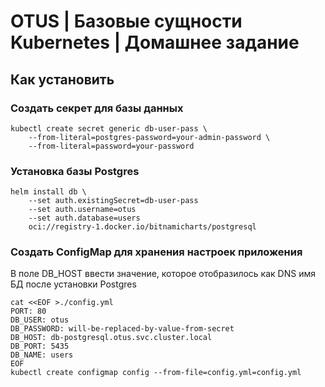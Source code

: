 # OTUS | Базовые сущности Kubernetes | Домашнее задание
## Как установить
### Создать секрет для базы данных
```
kubectl create secret generic db-user-pass \
    --from-literal=postgres-password=your-admin-password \
    --from-literal=password=your-password
```
### Установка базы Postgres
```
helm install db \
    --set auth.existingSecret=db-user-pass
    --set auth.username=otus
    --set auth.database=users
    oci://registry-1.docker.io/bitnamicharts/postgresql
```
### Создать ConfigMap для хранения настроек приложения
В поле DB_HOST ввести значение, которое отобразилось как DNS имя БД после установки Postgres
```
cat <<EOF >./config.yml
PORT: 80
DB_USER: otus
DB_PASSWORD: will-be-replaced-by-value-from-secret
DB_HOST: db-postgresql.otus.svc.cluster.local
DB_PORT: 5435
DB_NAME: users
EOF
kubectl create configmap config --from-file=config.yml=config.yml
```
